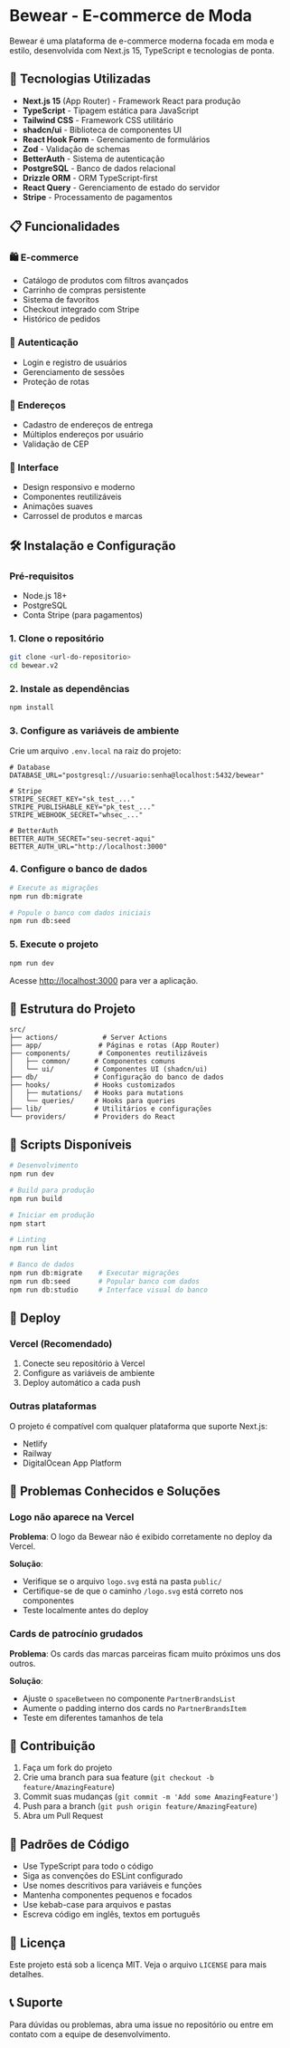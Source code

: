 # Bewear - E-commerce de Moda

Bewear é uma plataforma de e-commerce moderna focada em moda e estilo, desenvolvida com Next.js 15, TypeScript e tecnologias de ponta.

## 🚀 Tecnologias Utilizadas

- **Next.js 15** (App Router) - Framework React para produção
- **TypeScript** - Tipagem estática para JavaScript
- **Tailwind CSS** - Framework CSS utilitário
- **shadcn/ui** - Biblioteca de componentes UI
- **React Hook Form** - Gerenciamento de formulários
- **Zod** - Validação de schemas
- **BetterAuth** - Sistema de autenticação
- **PostgreSQL** - Banco de dados relacional
- **Drizzle ORM** - ORM TypeScript-first
- **React Query** - Gerenciamento de estado do servidor
- **Stripe** - Processamento de pagamentos

## 📋 Funcionalidades

### 🛍️ E-commerce

- Catálogo de produtos com filtros avançados
- Carrinho de compras persistente
- Sistema de favoritos
- Checkout integrado com Stripe
- Histórico de pedidos

### 👤 Autenticação

- Login e registro de usuários
- Gerenciamento de sessões
- Proteção de rotas

### 📍 Endereços

- Cadastro de endereços de entrega
- Múltiplos endereços por usuário
- Validação de CEP

### 🎨 Interface

- Design responsivo e moderno
- Componentes reutilizáveis
- Animações suaves
- Carrossel de produtos e marcas

## 🛠️ Instalação e Configuração

### Pré-requisitos

- Node.js 18+
- PostgreSQL
- Conta Stripe (para pagamentos)

### 1. Clone o repositório

```bash
git clone <url-do-repositorio>
cd bewear.v2
```

### 2. Instale as dependências

```bash
npm install
```

### 3. Configure as variáveis de ambiente

Crie um arquivo `.env.local` na raiz do projeto:

```env
# Database
DATABASE_URL="postgresql://usuario:senha@localhost:5432/bewear"

# Stripe
STRIPE_SECRET_KEY="sk_test_..."
STRIPE_PUBLISHABLE_KEY="pk_test_..."
STRIPE_WEBHOOK_SECRET="whsec_..."

# BetterAuth
BETTER_AUTH_SECRET="seu-secret-aqui"
BETTER_AUTH_URL="http://localhost:3000"
```

### 4. Configure o banco de dados

```bash
# Execute as migrações
npm run db:migrate

# Popule o banco com dados iniciais
npm run db:seed
```

### 5. Execute o projeto

```bash
npm run dev
```

Acesse [http://localhost:3000](http://localhost:3000) para ver a aplicação.

## 📁 Estrutura do Projeto

```
src/
├── actions/           # Server Actions
├── app/              # Páginas e rotas (App Router)
├── components/       # Componentes reutilizáveis
│   ├── common/      # Componentes comuns
│   └── ui/          # Componentes UI (shadcn/ui)
├── db/              # Configuração do banco de dados
├── hooks/           # Hooks customizados
│   ├── mutations/   # Hooks para mutations
│   └── queries/     # Hooks para queries
├── lib/             # Utilitários e configurações
└── providers/       # Providers do React
```

## 🔧 Scripts Disponíveis

```bash
# Desenvolvimento
npm run dev

# Build para produção
npm run build

# Iniciar em produção
npm start

# Linting
npm run lint

# Banco de dados
npm run db:migrate    # Executar migrações
npm run db:seed       # Popular banco com dados
npm run db:studio     # Interface visual do banco
```

## 🚀 Deploy

### Vercel (Recomendado)

1. Conecte seu repositório à Vercel
2. Configure as variáveis de ambiente
3. Deploy automático a cada push

### Outras plataformas

O projeto é compatível com qualquer plataforma que suporte Next.js:

- Netlify
- Railway
- DigitalOcean App Platform

## 🐛 Problemas Conhecidos e Soluções

### Logo não aparece na Vercel

**Problema**: O logo da Bewear não é exibido corretamente no deploy da Vercel.

**Solução**:

- Verifique se o arquivo `logo.svg` está na pasta `public/`
- Certifique-se de que o caminho `/logo.svg` está correto nos componentes
- Teste localmente antes do deploy

### Cards de patrocínio grudados

**Problema**: Os cards das marcas parceiras ficam muito próximos uns dos outros.

**Solução**:

- Ajuste o `spaceBetween` no componente `PartnerBrandsList`
- Aumente o padding interno dos cards no `PartnerBrandsItem`
- Teste em diferentes tamanhos de tela

## 🤝 Contribuição

1. Faça um fork do projeto
2. Crie uma branch para sua feature (`git checkout -b feature/AmazingFeature`)
3. Commit suas mudanças (`git commit -m 'Add some AmazingFeature'`)
4. Push para a branch (`git push origin feature/AmazingFeature`)
5. Abra um Pull Request

## 📝 Padrões de Código

- Use TypeScript para todo o código
- Siga as convenções do ESLint configurado
- Use nomes descritivos para variáveis e funções
- Mantenha componentes pequenos e focados
- Use kebab-case para arquivos e pastas
- Escreva código em inglês, textos em português

## 📄 Licença

Este projeto está sob a licença MIT. Veja o arquivo `LICENSE` para mais detalhes.

## 📞 Suporte

Para dúvidas ou problemas, abra uma issue no repositório ou entre em contato com a equipe de desenvolvimento.
